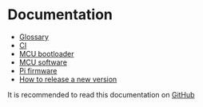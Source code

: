 Documentation
=============

 - [Glossary](glossary.md)
 - [CI](ci.md)
 - [MCU bootloader](mcu-bootloader/index.md)
 - [MCU software](mcu-firmware/index.md)
 - [Pi firmware](pi/index.md)
 - [How to release a new version](release.md)

It is recommended to read this documentation on [GitHub](https://github.com/STEAM-Academy-PRO/revolution-robotics-robot-mind/tree/main/docs/index.md)
